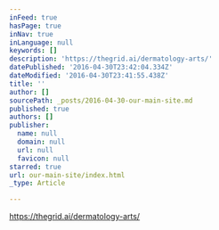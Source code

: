```yaml
---
inFeed: true
hasPage: true
inNav: true
inLanguage: null
keywords: []
description: 'https://thegrid.ai/dermatology-arts/'
datePublished: '2016-04-30T23:42:04.334Z'
dateModified: '2016-04-30T23:41:55.438Z'
title: ''
author: []
sourcePath: _posts/2016-04-30-our-main-site.md
published: true
authors: []
publisher:
  name: null
  domain: null
  url: null
  favicon: null
starred: true
url: our-main-site/index.html
_type: Article

---
```

https://thegrid.ai/dermatology-arts/